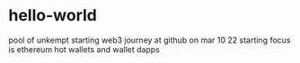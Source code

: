 # hello-world
pool of unkempt
starting web3 journey at github on mar 10 22
starting focus is ethereum hot wallets and wallet dapps
